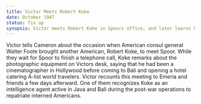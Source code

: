 ```yaml
---
title: Victor Meets Robert Koke
date: October 1947
status: fix up
synopsis: Victor meets Robert Koke in Spoors office, and later learns he is an officer in the newly formed CIA.
---
```

Victor tells Cameron about the occasion when American consul general Walter Foote brought another American, Robert Koke, to meet Spoor. While they wait for Spoor to finish a telephone call, Koke remarks about the photographic equipment on Victors desk, saying that he had been a cinematographer in Hollywood before coming to Bali and opening a hotel catering A-list world travelers. Victor recounts this meeting to Emeria and friends a few days afterward. One of them recognizes Koke as an intelligence agent active in Java and Bali during the post-war operations to repatriate interned Americans. 
